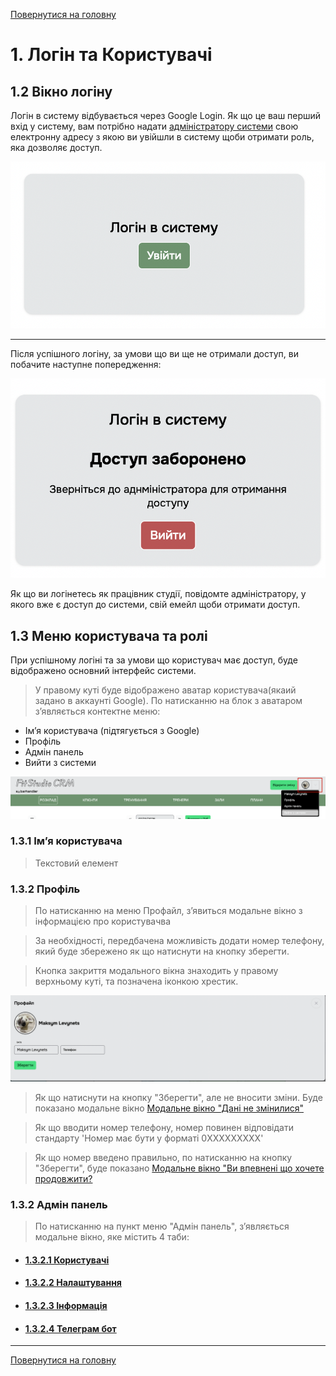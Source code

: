 [Повернутися на головну](/)

# 1. Логін та Користувачі

## 1.2 Вікно логіну

Логін в систему відбувається через Google Login.
Як що це ваш перший вхід у систему, вам потрібно надати [адміністратору системи](mailto:levinets@gmail.com)
свою електронну адресу з якою ви увійшли в систему щоби отримати роль, яка дозволяє доступ.

![](../_media/login-screenshot.png ':size=100x50')

***

Після успішного логіну, за умови що ви ще не отримали доступ, ви побачите наступне попередження:

![](../_media/access-denied-screenshot.png ':size=100x70')

Як що ви логінетесь як працівник студії, повідомте адміністратору, у якого вже є доступ до системи, свій емейл щоби отримати доступ.

## 1.3 Меню користувача та ролі

При успішному логіні та за умови що користувач має доступ, буде відображено основний інтерфейс системи.

> У правому куті буде відображено аватар користувача(якаий задано в аккаунті Google). По натисканню на блок з аватаром зʼявляється контектне меню:

- Імʼя користувача (підтягується з Google)
- Профіль
- Адмін панель
- Вийти з системи

![](../_media/header-screenshot.png ':size=100x20')

### 1.3.1 Імʼя користувача

> Текстовий елемент

### 1.3.2 Профіль

> По натисканню на меню Профайл, зʼявиться модальне вікно з інформацією про користувачва

> За необхідності, передбачена можливість додати номер телефону, який буде збережено як що натиснути на кнопку зберегти.

> Кнопка закриття модального вікна знаходить у правому верхньому куті, та позначена іконкою хрестик.

![](../_media/profile-screenshot.png ':size=100x30')

> Як що натиснути на кнопку "Зберегти", але не вносити зміни. Буде показано модальне вікно
[Модальне вікно "Дані не змінилися"](../_modals/nothing-changed-modal.md ':include')

> Як що вводити номер телефону, номер повинен відповідати стандарту 'Номер має бути у форматі 0XXXXXXXXX'

> Як що номер введено правильно, по натисканню на кнопку "Зберегти", буде показано [Модальне вікно "Ви впевнені що хочете продовжити?](../_modals/are-you-sure-modal.md ':include')

### 1.3.2 Адмін панель

> По натисканню на пункт меню "Адмін панель", зʼявляється модальне вікно, яке містить 4 таби:

- #### [1.3.2.1 Користувачі](/login/users)
- #### [1.3.2.2 Налаштування](/login/settings)
- #### [1.3.2.3 Інформація](/login/info)
- #### [1.3.2.4 Телеграм бот](/login/telegram-bot)

***

[Повернутися на головну](/)